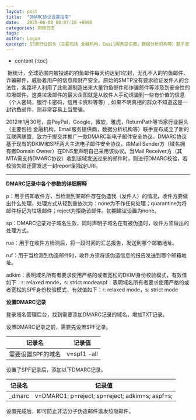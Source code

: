 ```yaml
---
layout: post
title:  "DMARC协议设置指南"
date:   2025-06-08 08:07:18 +0800
categories: 网络日志
tags: 
author: Logan
excerpt: 15家行业巨头（主要包括 金融机构，Email服务提供商，数据分析机构等）联手宣布成立了新的互联网联盟，致力于提交并推广一款DMARC新电子邮件安全协议。DMARC协议基于现有的DKIM和SPF两大主流电子邮件安全协议，由Mail Sender方（域名拥有者Domain Owner）在DNS里声明自己采用该协议。当Mail Receiver方（其MTA需支持DMARC协议）收到该域发送过来的邮件时，则进行DMARC校验，若校验失败还需发送一封report到指定URI。
---
```


* content
{:toc}

 据统计，全球范围内被投递的钓鱼邮件每天约达到1亿封，无孔不入的钓鱼邮件、诈骗邮件，威胁着用户的信息和财产安全。原始的SMTP没有要求验证发件人的合法性，各路坏人利用了此纰漏制造出来大量钓鱼邮件和诈骗邮件等涉及到安全性的垃圾邮件，这类垃圾邮件的最大企图就是从收件人手动诱骗到一些有价值的信息（个人密码，银行卡密码，信用卡资料等等）, 如果不明真相的群众不知道这是一封钓鱼邮件，则非常容易上当受骗。

2012年1月30号，由PayPal，Google，微软，雅虎，ReturnPath等15家行业巨头（主要包括 金融机构，Email服务提供商，数据分析机构等）联手宣布成立了新的互联网联盟，致力于提交并推广一款DMARC新电子邮件安全协议。DMARC协议基于现有的DKIM和SPF两大主流电子邮件安全协议，由Mail Sender方（域名拥有者Domain Owner）在DNS里声明自己采用该协议。当Mail Receiver方（其MTA需支持DMARC协议）收到该域发送过来的邮件时，则进行DMARC校验，若校验失败还需发送一封report到指定URI。


----------


**DMARC记录中各个参数的详细解释**


p：用于告知收件方，当检测到某邮件存在伪造我（发件人）的情况，收件方要做出什么处理，处理方式从轻到重依次为：none为不作任何处理；quarantine为将邮件标记为垃圾邮件；reject为拒绝该邮件。初期建议设置为none。

sp：DMARC记录对子域名生效，同时声明子域名在有被伪造时，收件方须做出的处理方式。

rua：用于在收件方检测后，将一段时间的汇总报告，发送到哪个邮箱地址。

ruf：用于当检测到伪造邮件时，收件方须将该伪造信息的报告发送到哪个邮箱地址。

adkim：表明域名所有者要求使用严格的或者宽松的DKIM身份校验模式，有效值如下：r: relaxed mode，s: strict modeaspf：表明域名所有者要求使用严格的或者宽松的SPF身份校验模式，有效值如下：r: relaxed mode，s: strict mode

**设置DMARC记录**

登录域名管理后台，找到需要添加DMARC记录的域名，增加TXT记录。

设置DMARC记录之前，需要先设置SPF记录。

|记录名|记录值|
|:---:|:---:|
|需要设置SPF的域名|v=spf1 -all|

设置了SPF记录后，添加以下DMARC记录。

|记录名|记录值|
|:---:|:---:|
|_dmarc| v=DMARC1; p=reject; sp=reject; adkim=s; aspf=s;|

设置完成后，即可防止非法分子伪造邮件滥发垃圾邮件。
